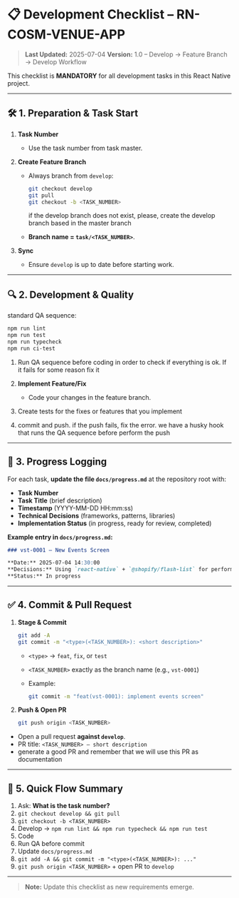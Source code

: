 # 📋 Development Checklist – RN-COSM-VENUE-APP

> **Last Updated:** 2025-07-04
> **Version:** 1.0 – Develop → Feature Branch → Develop Workflow

This checklist is **MANDATORY** for all development tasks in this React Native project.

---

## 🛠 1. Preparation & Task Start

1. **Task Number**
   - Use the task number from task master.

2. **Create Feature Branch**
   - Always branch from `develop`:

     ```bash
     git checkout develop
     git pull
     git checkout -b <TASK_NUMBER>
     ```

     if the develop branch does not exist, please, create the develop branch based in the master branch

   - **Branch name = `task/<TASK_NUMBER>`**.

3. **Sync**
   - Ensure `develop` is up to date before starting work.

---

## 🔍 2. Development & Quality

standard QA sequence:

```bash
npm run lint
npm run test
npm run typecheck
npm run ci-test
```

1. Run QA sequence before coding in order to check if everything is ok. If it fails for some reason fix it

2. **Implement Feature/Fix**
   - Code your changes in the feature branch.

3. Create tests for the fixes or features that you implement

4. commit and push. if the push fails, fix the error. we have a husky hook that runs the QA
   sequence before perform the push

---

## 📝 3. Progress Logging

For each task, **update the file `docs/progress.md`** at the repository root with:

- **Task Number**
- **Task Title** (brief description)
- **Timestamp** (YYYY-MM-DD HH\:mm\:ss)
- **Technical Decisions** (frameworks, patterns, libraries)
- **Implementation Status** (in progress, ready for review, completed)

**Example entry in `docs/progress.md`:**

```markdown
### vst-0001 – New Events Screen

**Date:** 2025-07-04 14:30:00  
**Decisions:** Using `react-native` + `@shopify/flash-list` for performance; folder structure under `src/features/events`.  
**Status:** In progress
```

---

## ✅ 4. Commit & Pull Request

1. **Stage & Commit**

   ```bash
   git add -A
   git commit -m "<type>(<TASK_NUMBER>): <short description>"
   ```

   - `<type>` → `feat`, `fix`, or `test`
   - `<TASK_NUMBER>` exactly as the branch name (e.g., `vst-0001`)
   - Example:

     ```bash
     git commit -m "feat(vst-0001): implement events screen"
     ```

2. **Push & Open PR**

   ```bash
   git push origin <TASK_NUMBER>
   ```

- Open a pull request **against `develop`**.
- PR title: `<TASK_NUMBER> – short description`
- generate a good PR and remember that we will use this PR as documentation

---

## 🚀 5. Quick Flow Summary

1. Ask: **What is the task number?**
2. `git checkout develop && git pull`
3. `git checkout -b <TASK_NUMBER>`
4. Develop → `npm run lint && npm run typecheck && npm run test`
5. Code
6. Run QA before commit
7. Update `docs/progress.md`
8. `git add -A && git commit -m "<type>(<TASK_NUMBER>): ..."`
9. `git push origin <TASK_NUMBER>` + open PR to `develop`

---

> **Note:** Update this checklist as new requirements emerge.
